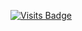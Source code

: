 [![Visits Badge](https://badges.pufler.dev/visits/sahilsarin390/FINAL450-DSA)](https://badges.pufler.dev)
